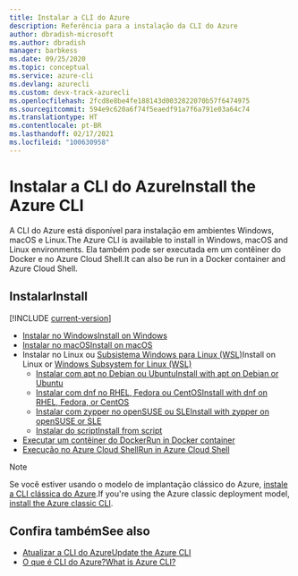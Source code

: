 ```yaml
---
title: Instalar a CLI do Azure
description: Referência para a instalação da CLI do Azure
author: dbradish-microsoft
ms.author: dbradish
manager: barbkess
ms.date: 09/25/2020
ms.topic: conceptual
ms.service: azure-cli
ms.devlang: azurecli
ms.custom: devx-track-azurecli
ms.openlocfilehash: 2fcd8e8be4fe188143d0032822070b57f6474975
ms.sourcegitcommit: 594e9c620a6f74f5eaedf91a7f6a791e03a64c74
ms.translationtype: HT
ms.contentlocale: pt-BR
ms.lasthandoff: 02/17/2021
ms.locfileid: "100630958"
---
```

# <a name="install-the-azure-cli"></a><span data-ttu-id="5084e-103">Instalar a CLI do Azure</span><span class="sxs-lookup"><span data-stu-id="5084e-103">Install the Azure CLI</span></span>

<span data-ttu-id="5084e-104">A CLI do Azure está disponível para instalação em ambientes Windows, macOS e Linux.</span><span class="sxs-lookup"><span data-stu-id="5084e-104">The Azure CLI is available to install in Windows, macOS and Linux environments.</span></span>  <span data-ttu-id="5084e-105">Ela também pode ser executada em um contêiner do Docker e no Azure Cloud Shell.</span><span class="sxs-lookup"><span data-stu-id="5084e-105">It can also be run in a Docker container and Azure Cloud Shell.</span></span>

## <a name="install"></a><span data-ttu-id="5084e-106">Instalar</span><span class="sxs-lookup"><span data-stu-id="5084e-106">Install</span></span>

[!INCLUDE [current-version](includes/current-version.md)]

* [<span data-ttu-id="5084e-107">Instalar no Windows</span><span class="sxs-lookup"><span data-stu-id="5084e-107">Install on Windows</span></span>](install-azure-cli-windows.md)
* [<span data-ttu-id="5084e-108">Instalar no macOS</span><span class="sxs-lookup"><span data-stu-id="5084e-108">Install on macOS</span></span>](install-azure-cli-macos.md)
* <span data-ttu-id="5084e-109">Instalar no Linux ou [Subsistema Windows para Linux (WSL)](/windows/wsl/about)</span><span class="sxs-lookup"><span data-stu-id="5084e-109">Install on Linux or [Windows Subsystem for Linux (WSL)](/windows/wsl/about)</span></span>
  * [<span data-ttu-id="5084e-110">Instalar com apt no Debian ou Ubuntu</span><span class="sxs-lookup"><span data-stu-id="5084e-110">Install with apt on Debian or Ubuntu</span></span>](install-azure-cli-apt.md)
  * [<span data-ttu-id="5084e-111">Instalar com dnf no RHEL, Fedora ou CentOS</span><span class="sxs-lookup"><span data-stu-id="5084e-111">Install with dnf on RHEL, Fedora, or CentOS</span></span>](install-azure-cli-yum.md)
  * [<span data-ttu-id="5084e-112">Instalar com zypper no openSUSE ou SLE</span><span class="sxs-lookup"><span data-stu-id="5084e-112">Install with zypper on openSUSE or SLE</span></span>](install-azure-cli-zypper.md)
  * [<span data-ttu-id="5084e-113">Instalar do script</span><span class="sxs-lookup"><span data-stu-id="5084e-113">Install from script</span></span>](install-azure-cli-linux.md)
* [<span data-ttu-id="5084e-114">Executar um contêiner do Docker</span><span class="sxs-lookup"><span data-stu-id="5084e-114">Run in Docker container</span></span>](run-azure-cli-docker.md)
* [<span data-ttu-id="5084e-115">Execução no Azure Cloud Shell</span><span class="sxs-lookup"><span data-stu-id="5084e-115">Run in Azure Cloud Shell</span></span>](/azure/cloud-shell/quickstart)

> [!NOTE]
> <span data-ttu-id="5084e-116">Se você estiver usando o modelo de implantação clássico do Azure, [instale a CLI clássica do Azure](install-classic-cli.md).</span><span class="sxs-lookup"><span data-stu-id="5084e-116">If you're using the Azure classic deployment model, [install the Azure classic CLI](install-classic-cli.md).</span></span>

## <a name="see-also"></a><span data-ttu-id="5084e-117">Confira também</span><span class="sxs-lookup"><span data-stu-id="5084e-117">See also</span></span>

* [<span data-ttu-id="5084e-118">Atualizar a CLI do Azure</span><span class="sxs-lookup"><span data-stu-id="5084e-118">Update the Azure CLI</span></span>](update-azure-cli.md)
* [<span data-ttu-id="5084e-119">O que é CLI do Azure?</span><span class="sxs-lookup"><span data-stu-id="5084e-119">What is Azure CLI?</span></span>](what-is-azure-cli.md)
